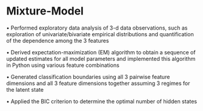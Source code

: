 # Mixture-Model

•	Performed exploratory data analysis of 3-d data observations, such as exploration of univariate/bivariate empirical distributions and quantification of the dependence among the 3 features

•	Derived expectation-maximization (EM) algorithm to obtain a sequence of updated estimates for all model parameters and implemented this algorithm in Python using various feature combinations

•	Generated classification boundaries using all 3 pairwise feature dimensions and all 3 feature dimensions together assuming 3 regimes for the latent state

•	Applied the BIC criterion to determine the optimal number of hidden states
